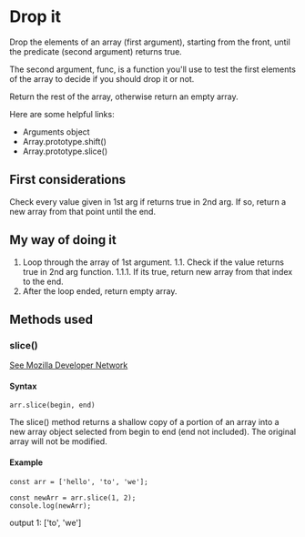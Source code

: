 # Drop it

Drop the elements of an array (first argument), starting from the front, until
the predicate (second argument) returns true.

The second argument, func, is a function you'll use to test the first elements
of the array to decide if you should drop it or not.

Return the rest of the array, otherwise return an empty array.

Here are some helpful links:

* Arguments object
* Array.prototype.shift()
* Array.prototype.slice()

## First considerations

Check every value given in 1st arg if returns true in 2nd arg. If so,
return a new array from that point until the end.

## My way of doing it

1. Loop through the array of 1st argument.
1.1. Check if the value returns true in 2nd arg function.
1.1.1. If its true, return new array from that index to the end.
2. After the loop ended, return empty array.


## Methods used
### slice()
[See Mozilla Developer Network](https://developer.mozilla.org/en-US/docs/Web/JavaScript/Reference/Global_Objects/Array/slice)

#### Syntax
`arr.slice(begin, end)`

The slice() method returns a shallow copy of a portion of an array into a new
array object selected from begin to end (end not included). The original array
will not be modified.

#### Example
```
const arr = ['hello', 'to', 'we'];

const newArr = arr.slice(1, 2);
console.log(newArr);

```
output 1: ['to', 'we']
